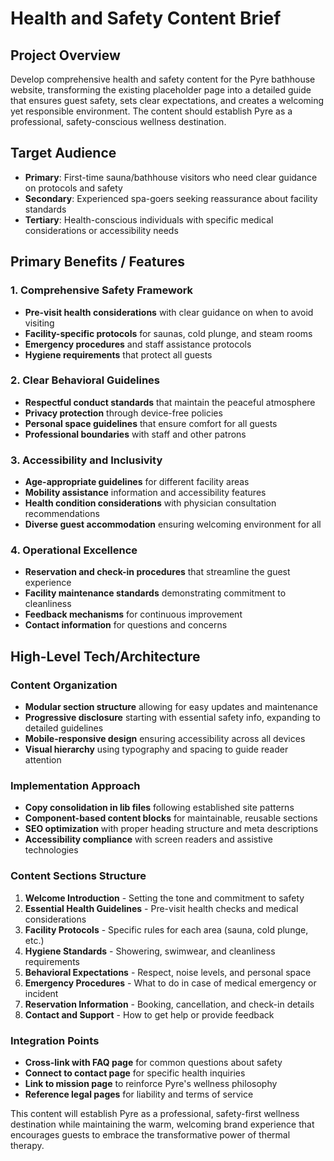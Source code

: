 # Health and Safety Content Brief

## Project Overview
Develop comprehensive health and safety content for the Pyre bathhouse website, transforming the existing placeholder page into a detailed guide that ensures guest safety, sets clear expectations, and creates a welcoming yet responsible environment. The content should establish Pyre as a professional, safety-conscious wellness destination.

## Target Audience
- **Primary**: First-time sauna/bathhouse visitors who need clear guidance on protocols and safety
- **Secondary**: Experienced spa-goers seeking reassurance about facility standards
- **Tertiary**: Health-conscious individuals with specific medical considerations or accessibility needs

## Primary Benefits / Features

### 1. Comprehensive Safety Framework
- **Pre-visit health considerations** with clear guidance on when to avoid visiting
- **Facility-specific protocols** for saunas, cold plunge, and steam rooms
- **Emergency procedures** and staff assistance protocols
- **Hygiene requirements** that protect all guests

### 2. Clear Behavioral Guidelines
- **Respectful conduct standards** that maintain the peaceful atmosphere
- **Privacy protection** through device-free policies
- **Personal space guidelines** that ensure comfort for all guests
- **Professional boundaries** with staff and other patrons

### 3. Accessibility and Inclusivity
- **Age-appropriate guidelines** for different facility areas
- **Mobility assistance** information and accessibility features
- **Health condition considerations** with physician consultation recommendations
- **Diverse guest accommodation** ensuring welcoming environment for all

### 4. Operational Excellence
- **Reservation and check-in procedures** that streamline the guest experience
- **Facility maintenance standards** demonstrating commitment to cleanliness
- **Feedback mechanisms** for continuous improvement
- **Contact information** for questions and concerns

## High-Level Tech/Architecture

### Content Organization
- **Modular section structure** allowing for easy updates and maintenance
- **Progressive disclosure** starting with essential safety info, expanding to detailed guidelines
- **Mobile-responsive design** ensuring accessibility across all devices
- **Visual hierarchy** using typography and spacing to guide reader attention

### Implementation Approach
- **Copy consolidation in lib files** following established site patterns
- **Component-based content blocks** for maintainable, reusable sections
- **SEO optimization** with proper heading structure and meta descriptions
- **Accessibility compliance** with screen readers and assistive technologies

### Content Sections Structure
1. **Welcome Introduction** - Setting the tone and commitment to safety
2. **Essential Health Guidelines** - Pre-visit health checks and medical considerations
3. **Facility Protocols** - Specific rules for each area (sauna, cold plunge, etc.)
4. **Hygiene Standards** - Showering, swimwear, and cleanliness requirements
5. **Behavioral Expectations** - Respect, noise levels, and personal space
6. **Emergency Procedures** - What to do in case of medical emergency or incident
7. **Reservation Information** - Booking, cancellation, and check-in details
8. **Contact and Support** - How to get help or provide feedback

### Integration Points
- **Cross-link with FAQ page** for common questions about safety
- **Connect to contact page** for specific health inquiries
- **Link to mission page** to reinforce Pyre's wellness philosophy
- **Reference legal pages** for liability and terms of service

This content will establish Pyre as a professional, safety-first wellness destination while maintaining the warm, welcoming brand experience that encourages guests to embrace the transformative power of thermal therapy.
